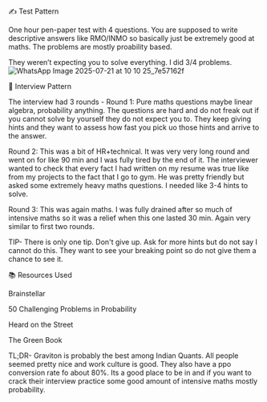 ✍️ Test Pattern

One hour pen-paper test with 4 questions. You are supposed to write descriptive answers like RMO/INMO so basically just be extremely good at maths. The problems are mostly proability based.

They weren’t expecting you to solve everything. I did 3/4 problems.
![WhatsApp Image 2025-07-21 at 10 10 25_7e57162f](https://github.com/user-attachments/assets/fd0d3b7c-957e-4d3a-b567-150c23389c01)


👥 Interview Pattern

The interview had 3 rounds -
Round 1: Pure maths questions maybe linear algebra, probability anything. The questions are hard and do not freak out if you cannot solve by yourself they do not expect you to.
They keep giving hints and they want to assess how fast you pick uo those hints and arrive to the answer.

Round 2: This was a bit of HR+technical. It was very very long round and went on for like 90 min and I was fully tired by the end of it. The interviewer wanted to check that every fact I had written on my resume 
was true like  from my projects to the fact that I go to gym. He was pretty friendly but asked some extremely heavy maths questions. I needed like 3-4 hints to solve.

Round 3: This was again maths. I was fully drained after so much of intensive maths so it was a relief when this one lasted 30 min. Again very similar to first two rounds.

TIP- There is only one tip. Don't give up. Ask for more hints but do not say I cannot do this. They want to see your breaking point so do not give them a chance to see it.

📚 Resources Used

  Brainstellar
  
  50 Challenging Problems in Probability
  
  Heard on the Street
  
  The Green Book

TL;DR-
Graviton is probably the best among Indian Quants. All people seemed pretty nice and work culture is good. They also have a ppo conversion rate fo about 80%.
Its a good place to be in and if you want to crack their interview practice some good amount of intensive maths mostly probability.
